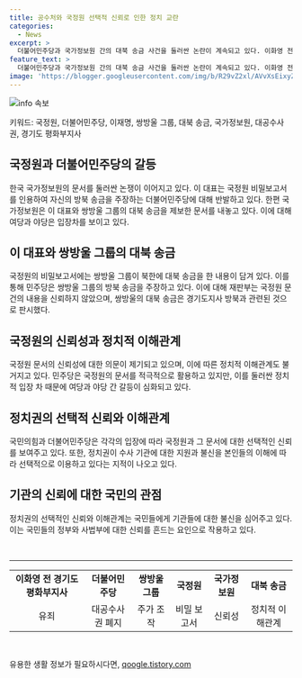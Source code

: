 ```yaml
---
title: 공수처와 국정원 선택적 신뢰로 인한 정치 교란
categories:
  - News
excerpt: >
  더불어민주당과 국가정보원 간의 대북 송금 사건을 둘러싼 논란이 계속되고 있다. 이화영 전 경기도 평화부지사의 유죄선고 이후, 국가정보원의 비밀보고서가 논란의 중심에 있다. 이 대표와 민주당은 쌍방울 그룹과의 관련성을 부인하며, 국정원 문서를 근거로 삼지 말아야 한다고 주장하고 있다. 하지만 국민의힘은 해당 보고서가 대북 사업과 관련된 내용도 포함하고 있으며, 선택적인 신뢰 태도를 비판하고 있다. 이러한 논쟁 속에서 국정원법 개정안과 관련된 이야기도 함께 불거져 나오고 있는 상황이다.
feature_text: >
  더불어민주당과 국가정보원 간의 대북 송금 사건을 둘러싼 논란이 계속되고 있다. 이화영 전 경기도 평화부지사의 유죄선고 이후, 국가정보원의 비밀보고서가 논란의 중심에 있다. 이 대표와 민주당은 쌍방울 그룹과의 관련성을 부인하며, 국정원 문서를 근거로 삼지 말아야 한다고 주장하고 있다. 하지만 국민의힘은 해당 보고서가 대북 사업과 관련된 내용도 포함하고 있으며, 선택적인 신뢰 태도를 비판하고 있다. 이러한 논쟁 속에서 국정원법 개정안과 관련된 이야기도 함께 불거져 나오고 있는 상황이다.
image: 'https://blogger.googleusercontent.com/img/b/R29vZ2xl/AVvXsEixyZcFfHzMRdzZMjFBmAUKJYCLCGyLL1o632UiGVXcaFdKo_bkvkuCioo0uUKlGfBVcT3P84aROyZIXSBEx3Aw5nCQ3pTgDom1WDC4m8eifvWiAmWEEVb4x6G_l8C0QH225ldMjyaFvpxGEBGNO37VmDTDMHGhJPq73UglMfDca1-0aw/s1600/blogspot.png'
---
```


<p><img src="https://blogger.googleusercontent.com/img/b/R29vZ2xl/AVvXsEixyZcFfHzMRdzZMjFBmAUKJYCLCGyLL1o632UiGVXcaFdKo_bkvkuCioo0uUKlGfBVcT3P84aROyZIXSBEx3Aw5nCQ3pTgDom1WDC4m8eifvWiAmWEEVb4x6G_l8C0QH225ldMjyaFvpxGEBGNO37VmDTDMHGhJPq73UglMfDca1-0aw/s1600/blogspot.png" alt="info 속보" /></p>

<p>키워드: 국정원, 더불어민주당, 이재명, 쌍방울 그룹, 대북 송금, 국가정보원, 대공수사권, 경기도 평화부지사</p>

<h2 data-ke-size="size26">국정원과 더불어민주당의 갈등</h2>

<p data-ke-size="size16">한국 국가정보원의 문서를 둘러싼 논쟁이 이어지고 있다. 이 대표는 국정원 비밀보고서를 인용하여 자신의 방북 송금을 주장하는 더불어민주당에 대해 반발하고 있다. 한편 국가정보원은 이 대표와 쌍방울 그룹의 대북 송금을 제보한 문서를 내놓고 있다. 이에 대해 여당과 야당은 입장차를 보이고 있다.</p>

<h2 data-ke-size="size26">이 대표와 쌍방울 그룹의 대북 송금</h2>

<p data-ke-size="size16">국정원의 비밀보고서에는 쌍방울 그룹이 북한에 대북 송금을 한 내용이 담겨 있다. 이를 통해 민주당은 쌍방울 그룹의 방북 송금을 주장하고 있다. 이에 대해 재판부는 국정원 문건의 내용을 신뢰하지 않았으며, 쌍방울의 대북 송금은 경기도지사 방북과 관련된 것으로 판시했다.</p>

<h2 data-ke-size="size26">국정원의 신뢰성과 정치적 이해관계</h2>

<p data-ke-size="size16">국정원 문서의 신뢰성에 대한 의문이 제기되고 있으며, 이에 따른 정치적 이해관계도 불거지고 있다. 민주당은 국정원의 문서를 적극적으로 활용하고 있지만, 이를 둘러싼 정치적 입장 차 때문에 여당과 야당 간 갈등이 심화되고 있다.</p>

<h2 data-ke-size="size26">정치권의 선택적 신뢰와 이해관계</h2>

<p data-ke-size="size16">국민의힘과 더불어민주당은 각각의 입장에 따라 국정원과 그 문서에 대한 선택적인 신뢰를 보여주고 있다. 또한, 정치권이 수사 기관에 대한 지원과 불신을 본인들의 이해에 따라 선택적으로 이용하고 있다는 지적이 나오고 있다.</p>

<h2 data-ke-size="size26">기관의 신뢰에 대한 국민의 관점</h2>

<p data-ke-size="size16">정치권의 선택적인 신뢰와 이해관계는 국민들에게 기관들에 대한 불신을 심어주고 있다. 이는 국민들의 정부와 사법부에 대한 신뢰를 흔드는 요인으로 작용하고 있다.</p>

<p data-ke-size="size16">&nbsp;</p>

<hr> 

<table>
    <tbody>
        <tr>
            <td style="text-align: center; height: 17px;"><b>이화영 전 경기도 평화부지사</b></td>
            <td style="text-align: center; height: 17px;"><b>더불어민주당</b></td>
            <td style="text-align: center; height: 17px;"><b>쌍방울 그룹</b></td>
            <td style="text-align: center; height: 17px;"><b>국정원</b></td>
            <td style="text-align: center; height: 17px;"><b>국가정보원</b></td>
            <td style="text-align: center; height: 17px;"><b>대북 송금</b></td>
        </tr>
        <tr>
            <td style="text-align: center; height: 17px;">유죄</td>
            <td style="text-align: center; height: 17px;">대공수사권 폐지</td>
            <td style="text-align: center; height: 17px;">주가 조작</td>
            <td style="text-align: center; height: 17px;">비밀 보고서</td>
            <td style="text-align: center; height: 17px;">신뢰성</td>
            <td style="text-align: center; height: 17px;">정치적 이해관계</td>
        </tr>
    </tbody>
</table>

<p data-ke-size="size16">&nbsp;</p>
유용한 생활 정보가 필요하시다면, <a href="https://qoogle.tistory.com" rel="dofollow">qoogle.tistory.com</a>


